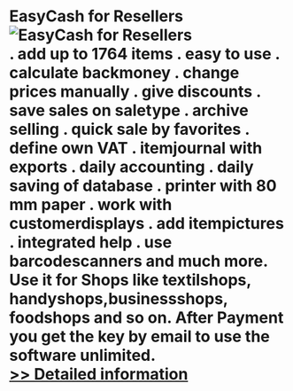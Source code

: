 # EasyCash for Resellers<br />![EasyCash for Resellers](https://mycommerce.akamaized.net/api/pimages/P300529844/BIG/300529844.JPG)<br />. add up to 1764 items . easy to use . calculate backmoney . change prices manually . give discounts . save sales on saletype . archive selling . quick sale by favorites . define own VAT . itemjournal with exports . daily accounting . daily saving of database . printer with 80 mm paper . work with customerdisplays . add itempictures . integrated help . use barcodescanners and much more. Use it for Shops like textilshops, handyshops,businessshops, foodshops and so on. After Payment you get the key by email to use the software unlimited.<br />[>> Detailed information](https://secure.shareit.com/shareit/product.html?productid=300529844&affiliateid=200057808)